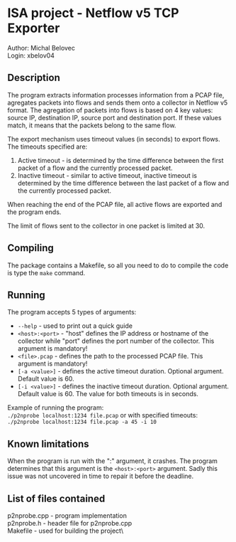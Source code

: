 # ISA project - Netflow v5 TCP Exporter

Author: Michal Belovec\
Login: xbelov04  

## Description

The program extracts information processes information from a PCAP file, agregates packets into flows and sends them onto a collector in Netflow v5 format. The agregation of packets into flows is based on 4 key values: source IP, destination IP, source port and destination port. If these values match, it means that the packets belong to the same flow.

The export mechanism uses timeout values (in seconds) to export flows. The timeouts specified are:
1. Active timeout - is determined by the time difference between the first packet of a flow and the currently processed packet. 
2. Inactive timeout - similar to active timeout, inactive timeout is determined by the time difference between the last packet of a flow and the currently processed packet.

When reaching the end of the PCAP file, all active flows are exported and the program ends.

The limit of flows sent to the collector in one packet is limited at 30.

## Compiling

The package contains a Makefile, so all you need to do to compile the code is type the `make` command.

## Running

The program accepts 5 types of arguments:
- `--help` - used to print out a quick guide
- `<host>:<port>` - "host" defines the IP address or hostname of the collector while "port" defines the port number of the collector. This argument is mandatory!
- `<file>.pcap` - defines the path to the processed PCAP file. This argument is mandatory!
- `[-a <value>]` - defines the active timeout duration. Optional argument. Default value is 60.
- `[-i <value>]` - defines the inactive timeout duration. Optional argument. Default value is 60.
The value for both timeouts is in seconds.

Example of running the program:  
`./p2nprobe localhost:1234 file.pcap`
or with specified timeouts:  
`./p2nprobe localhost:1234 file.pcap -a 45 -i 10`

## Known limitations

When the program is run with the ":" argument, it crashes. The program determines that this argument is the `<host>:<port>` argument. Sadly this issue was not uncovered in time to repair it before the deadline.

## List of files contained

p2nprobe.cpp - program implementation\
p2nprobe.h - header file for p2nprobe.cpp\
Makefile - used for building the project\
